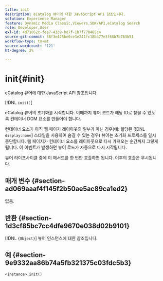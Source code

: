 ```yaml
---
title: init
description: eCatalog 뷰어에 대한 JavaScript API 참조입니다.
solution: Experience Manager
feature: Dynamic Media Classic,Viewers,SDK/API,eCatalog Search
role: Developer,User
exl-id: 4d71062c-fee7-4339-bd7f-1b7f778465c4
source-git-commit: 38f3e425be0ce3e241fc18b477e3f68b7b763b51
workflow-type: tm+mt
source-wordcount: '121'
ht-degree: 2%

---
```


# init{#init}

eCatalog 뷰어에 대한 JavaScript API 참조입니다.

[!DNL `init()`]

eCatalog 뷰어의 초기화를 시작합니다. 이때까지 뷰어 코드가 해당 ID로 찾을 수 있도록 컨테이너 DOM 요소를 만들어야 합니다.

컨테이너 요소가 아직 웹 페이지 레이아웃의 일부가 아닌 경우(예: 할당된 [!DNL `display:none`] 스타일을 사용하여 숨길 수 있는 경우) 뷰어는 초기화 프로세스를 일시 중단합니다. 웹 페이지가 컨테이너 요소를 레이아웃으로 다시 가져오는 순간까지 그렇게 됩니다. 이 이벤트가 발생하면 뷰어 로드가 자동으로 다시 시작됩니다.

뷰어 라이프사이클 중에 이 메서드를 한 번만 호출하면 됩니다. 이후의 호출은 무시됩니다.

## 매개 변수 {#section-ad069aaaf4f145f2b50ae5ac89ca1ed2}

없음.

## 반환 {#section-1d3cf85bc7cc4dfe9670e038d02b9101}

[!DNL `{Object}`] 뷰어 인스턴스에 대한 참조입니다.

## 예 {#section-9e9332aa86b74a5fb321375c03fdc5b3}

```
<instance>.init()
```
